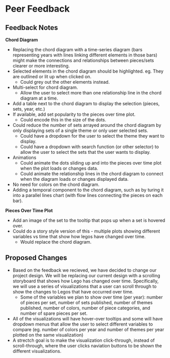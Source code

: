 
# Peer Feedback

## Feedback Notes

**Chord Diagram**
- Replacing the chord diagram with a time-series diagram (bars representing years with lines linking different elements in those bars) might make the connections and relationships between pieces/sets clearer or more interesting.
- Selected elements in the chord diagram should be highlighted. eg. They are outlined or lit up when clicked on.
    - Could grey out the other elements instead.
- Multi-select for chord diagram.
    - Allow the user to select more than one relationship line in the chord diagram at a time.
- Add a table next to the chord diagram to display the selection (pieces, sets, year, etc.)
- If available, add set popularity to the pieces over time plot.
    - Could encode this in the size of the dots.
- Could reduce the number of sets arrayed around the chord diagram by only displaying sets of a single theme or only user selected sets.
    - Could have a dropdown for the user to select the theme they want to display.
    - Could have a dropdown with search function (or other selector) to allow the user to select the sets that the user wants to display.
- Animations
    - Could animate the dots sliding up and into the pieces over time plot when the plot loads or changes data.
    - Could animate the relationship lines in the chord diagram to connect when the diagram loads or changes displayed data.
- No need for colors on the chord diagram.
- Adding a temporal component to the chord diagram, such as by turing it into a parallel lines chart (with flow lines connecting the pieces on each bar).

**Pieces Over Time Plot**
- Add an image of the set to the tooltip that pops up when a set is hovered over.
- Could do a story style version of this - multiple plots showing different variables vs time that show how legos have changed over time.
    - Would replace the chord diagram.

## Proposed Changes

- Based on the feedback we recieved, we have decided to change our project design. We will be replacing our current design with a scrolling storyboard that shows how Lego has changed over time. Specifically, we will use a series of visualizations that a user can scroll through to show the changes to Legos that have occurred over time.
    - Some of the variables we plan to show over time (per year): number of pieces per set, number of sets published, number of themes published, number of colors, number of piece categories, and number of spare pieces per set.
- All of the visualizations will have hover-over tooltips and some will have dropdown menus that allow the user to select different variables to compare (eg. number of colors per year and number of themes per year plotted on the same visualization)
- A strectch goal is to make the visualization click-through, instead of scroll-through, where the user clicks naviation buttons to be shown the different visualizations.